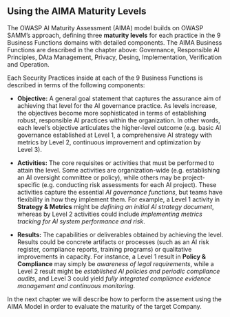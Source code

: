 ## Using the AIMA Maturity Levels

The OWASP AI Maturity Assessment (AIMA) model builds on OWASP SAMM’s approach, defining three **maturity levels** for each practice in the 9 Business Functions domains with detailed components. The AIMA Business Functions are described in the chapter above: Governance, Responsible AI Principles, DAta Management, Privacy, Desing, Implementation, Verification and Operation.

Each Security Practices inside at each of the 9 Business Functions is described in terms of the following components:

* **Objective:** A general goal statement that captures the assurance aim of achieving that level for the AI governance practice. As levels increase, the objectives become more sophisticated in terms of establishing robust, responsible AI practices within the organization. In other words, each level’s objective articulates the higher-level outcome (e.g. basic AI governance established at Level 1, a comprehensive AI strategy with metrics by Level 2, continuous improvement and optimization by Level 3).

* **Activities:** The core requisites or activities that must be performed to attain the level. Some activities are organization-wide (e.g. establishing an AI oversight committee or policy), while others may be project-specific (e.g. conducting risk assessments for each AI project). These activities capture the essential *AI governance functions*, but teams have flexibility in how they implement them. For example, a Level 1 activity in **Strategy & Metrics** might be *defining an initial AI strategy document*, whereas by Level 2 activities could include *implementing metrics tracking for AI system performance and risk*.

* **Results:** The capabilities or deliverables obtained by achieving the level. Results could be concrete artifacts or processes (such as an AI risk register, compliance reports, training programs) or qualitative improvements in capacity. For instance, a Level 1 result in **Policy & Compliance** may simply be *awareness of legal requirements*, while a Level 2 result might be *established AI policies and periodic compliance audits*, and Level 3 could yield *fully integrated compliance evidence management and continuous monitoring*.

In the next chapter we will describe how to perform the assement using the AIMA Model in order to evaluate the maturity of the target Company.

